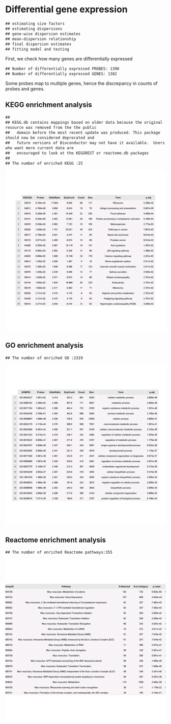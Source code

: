 

















Differential gene expression
========================================================

```
## estimating size factors
## estimating dispersions
## gene-wise dispersion estimates
## mean-dispersion relationship
## final dispersion estimates
## fitting model and testing
```

First, we check how many genes are differentially expressed


```
## Number of differentially expressed PROBES: 1398
## Number of differentially expressed GENES: 1382
```

Some probes map to multiple genes, hence the discrepancy in counts of probes and genes. 

KEGG enrichment analysis
----------------------------------------------

```
## 
## KEGG.db contains mappings based on older data because the original resource was removed from the the public
##   domain before the most recent update was produced. This package should now be considered deprecated and
##   future versions of Bioconductor may not have it available.  Users who want more current data are
##   encouraged to look at the KEGGREST or reactome.db packages
## 
## The number of enriched KEGG :25
```

<img src="img/KEGGall_nor.png" title="plot of chunk KEGGall_nor" alt="plot of chunk KEGGall_nor" width="700" />

GO enrichment analysis
----------------------------------------------

```
## The number of enriched GO :2319
```

<img src="img/GOall_nor.png" title="plot of chunk GOall_nor" alt="plot of chunk GOall_nor" width="700" />

Reactome enrichment analysis
----------------------------------------------

```
## The number of enriched Reactome pathways:355
```

<img src="img/Pathwayall_nor.png" title="plot of chunk Pathwayall_nor" alt="plot of chunk Pathwayall_nor" width="700" />
